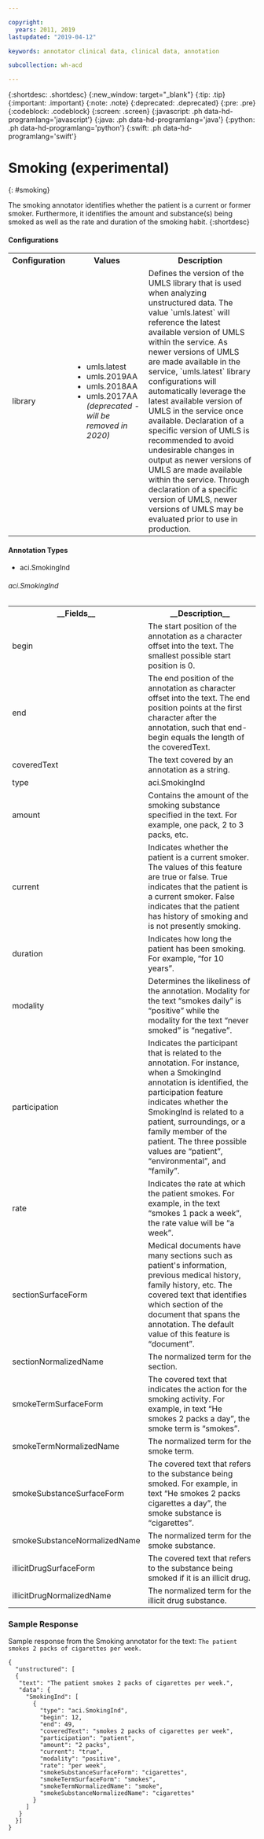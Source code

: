 ```yaml
---

copyright:
  years: 2011, 2019
lastupdated: "2019-04-12"

keywords: annotator clinical data, clinical data, annotation

subcollection: wh-acd

---
```


{:shortdesc: .shortdesc}
{:new_window: target="_blank"}
{:tip: .tip}
{:important: .important}
{:note: .note}
{:deprecated: .deprecated}
{:pre: .pre}
{:codeblock: .codeblock}
{:screen: .screen}
{:javascript: .ph data-hd-programlang='javascript'}
{:java: .ph data-hd-programlang='java'}
{:python: .ph data-hd-programlang='python'}
{:swift: .ph data-hd-programlang='swift'}

# Smoking (experimental)
{: #smoking}

The smoking annotator identifies whether the patient is a current or former smoker. Furthermore, it identifies the amount and substance(s) being smoked as well as the rate and duration of the smoking habit.
{:shortdesc}

<h4>Configurations</h4>

<table>
<tr>
<th>Configuration</th>
<th>Values</th>
<th>Description</th>
</tr>
<tr>
<td>library</td>
<td>
<ul>
  <li>umls.latest</li>
  <li>umls.2019AA</li>
  <li>umls.2018AA</li>
  <li>umls.2017AA <i>(deprecated - will be removed in 2020)</i></li>
</ul>
</td>
<td>
Defines the version of the UMLS library that is used when analyzing unstructured data. The value `umls.latest` will reference the latest available version of UMLS within the service. As newer versions of UMLS are made available in the service, `umls.latest` library configurations will automatically leverage the latest available version of UMLS in the service once available. Declaration of a specific version of UMLS is recommended to avoid undesirable changes in output as newer versions of UMLS are made available within the service. Through declaration of a specific version of UMLS, newer versions of UMLS may be evaluated prior to use in production.
</td>
</tr>
</table>

<h4>Annotation Types</h4>

* aci.SmokingInd

###### aci.SmokingInd

<table>
<tr><th>__Fields__</th><th>__Description__</th></tr>
</tr><td>begin</td><td>The start position of the annotation as a character offset into the text. The smallest possible start position is 0.</td></tr>
<tr><td>end</td><td>The end position of the annotation as character offset into the text. The end position points at the first character after the annotation, such that end-begin equals the length of the coveredText.</td></tr>
<tr><td>coveredText</td><td>The text covered by an annotation as a string.</td></tr>
<tr><td>type</td><td>aci.SmokingInd</td></tr>
<tr><td>amount</td><td>Contains the amount of the smoking substance specified in the text.  For example, one pack, 2 to 3 packs, etc.</td></tr>
<tr><td>current</td><td>Indicates whether the patient is a current smoker.  The values of this feature are true or false. True indicates that the patient is a current smoker. False indicates that the patient has history of smoking and is not presently smoking.</td></tr>
<tr><td>duration</td><td>Indicates how long the patient has been smoking.  For example, <q>for 10 years</q>.</td></tr>
<tr><td>modality</td><td>Determines the likeliness of the annotation. Modality for the text <q>smokes daily</q> is <q>positive</q> while the modality for the text <q>never smoked</q> is <q>negative</q>.</td></tr>
<tr><td>participation</td><td>Indicates the participant that is related to the annotation.  For instance, when a SmokingInd annotation is identified, the participation feature indicates whether the SmokingInd is related to a patient, surroundings, or a family member of the patient.  The three possible values are <q>patient</q>, <q>environmental</q>, and <q>family</q>.</td></tr>
<tr><td>rate</td><td>Indicates the rate at which the patient smokes.  For example, in the text <q>smokes 1 pack a week</q>, the rate value will be <q>a week</q>.</td></tr>
<tr><td>sectionSurfaceForm</td><td>Medical documents have many sections such as patient's information, previous medical history, family history, etc.  The covered text that identifies which section of the document that spans the annotation. The default value of this feature is <q>document</q>.</td></tr>
<tr><td>sectionNormalizedName</td><td>The normalized term for the section.</td></tr>
<tr><td>smokeTermSurfaceForm</td><td>The covered text that indicates the action for the smoking activity. For example, in text <q>He smokes 2 packs a day</q>, the smoke term  is <q>smokes</q>.</td></tr>
<tr><td>smokeTermNormalizedName</td><td>The normalized term for the smoke term.</td></tr>
<tr><td>smokeSubstanceSurfaceForm</td><td>The covered text that refers to the substance being smoked. For example, in text <q>He smokes 2 packs cigarettes a day</q>, the smoke substance is <q>cigarettes</q>.</td></tr>
<tr><td>smokeSubstanceNormalizedName</td><td>The normalized term for the smoke substance.</td></tr>
<tr><td>illicitDrugSurfaceForm</td><td>The covered text that refers to the substance being smoked if it is an illicit drug.</td></tr>
<tr><td>illicitDrugNormalizedName</td><td>The normalized term for the illicit drug substance.</td></tr></table>

### Sample Response

Sample response from the Smoking annotator for the text: `The patient smokes 2 packs of cigarettes per week.`

```
{
  "unstructured": [
  {
   "text": "The patient smokes 2 packs of cigarettes per week.",
   "data": {
     "SmokingInd": [
       {
         "type": "aci.SmokingInd",
         "begin": 12,
         "end": 49,
         "coveredText": "smokes 2 packs of cigarettes per week",
         "participation": "patient",
         "amount": "2 packs",
         "current": "true",
         "modality": "positive",
         "rate": "per week",
         "smokeSubstanceSurfaceForm": "cigarettes",
         "smokeTermSurfaceForm": "smokes",
         "smokeTermNormalizedName": "smoke",
         "smokeSubstanceNormalizedName": "cigarettes"
       }
     ]
   }
  }]
}
```
